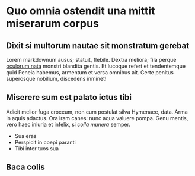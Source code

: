 # Quo omnia ostendit una mittit miserarum corpus

## Dixit si multorum nautae sit monstratum gerebat

Lorem markdownum ausus; statuit, flebile. Dextra meliora; fila perque [oculorum
nata](http://zombo.com/) monstri blandita gentis. Et lucoque refert et
tendentemque quid Peneia habemus, armentum et versa omnibus ait. Certe penitus
superosque nobilium, discedens inminet!

## Miserere sum est palato ictus tibi

Adicit melior fuga croceum, non cum postulat silva Hymenaee, data. Arma in aquis
adactus. Ora iram canes: nunc aqua valuere pompa. Genu mentis, vero haec iniuria
et infelix, si *colla munera* semper.

- Sua eras
- Perspicit in coepi paranti
- Tibi inter tuos sua

## Baca colis